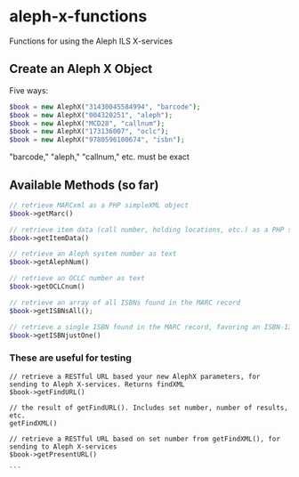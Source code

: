 aleph-x-functions
=================

Functions for using the Aleph ILS X-services

## Create an Aleph X Object

Five ways:

```php
$book = new AlephX("31430045584994", "barcode");
$book = new AlephX("004320251", "aleph");
$book = new AlephX("MCD28", "callnum");
$book = new AlephX("173136007", "oclc");
$book = new AlephX("9780596100674", "isbn");
```

"barcode," "aleph," "callnum," etc. must be exact

## Available Methods (so far)

```php
// retrieve MARCxml as a PHP simpleXML object
$book->getMarc()

// retrieve item data (call number, holding locations, etc.) as a PHP simpleXML object
$book->getItemData()

// retrieve an Aleph system number as text
$book->getAlephNum()

// retrieve an OCLC number as text
$book->getOCLCnum()

// retrieve an array of all ISBNs found in the MARC record
$book->getISBNsAll();

// retrieve a single ISBN found in the MARC record, favoring an ISBN-13 if available
$book->getISBNjustOne()
```

### These are useful for testing
````
// retrieve a RESTful URL based your new AlephX parameters, for sending to Aleph X-services. Returns findXML
$book->getFindURL()

// the result of getFindURL(). Includes set number, number of results, etc.
getFindXML() 

// retrieve a RESTful URL based on set number from getFindXML(), for sending to Aleph X-services
$book->getPresentURL()

```

